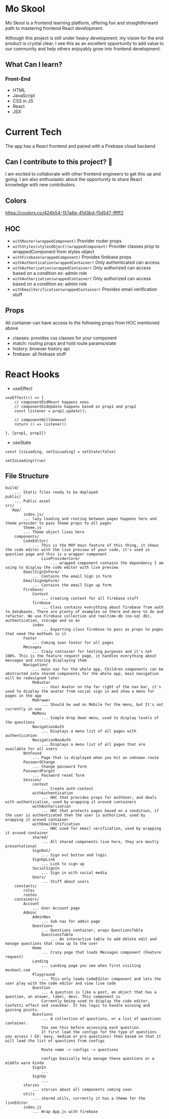# Mo Skool

Mo Skool is a frontend learning platform, offering fun and straightforward path to mastering frontend React development.

Although this project is still under *heavy development*, my vision for the end product is crystal clear. I see this as an excellent opportunity to add value to our community and help others enjoyably grow into frontend development.

## What Can I learn?

### Front-End
- HTML
- JavaScript
- CSS in JS
- React
- JSX

# Current Tech
The app has a React frontend and paired with a Firebase cloud backend


## Can I contribute to this project? 🤩
I am excited to collaborate with other frontend engineers to get this up and going. I am also enthusiastic about the opportunity to share React knowledge with new contributors.

## Colors

https://coolors.co/424b54-157a6e-41d3bd-f5d547-fffff2

## HOC

* `withRouter(wrappedComponent)` Provider router props
* `withStyles(stylesObject)(wrappedComponent)`  Provider classes prop to wrappedComponent from styles object
* `withFirebase(wrappedComponent)` Provides firebase props
* `withAuthentication(wrappedContainer)` Only authenticated can access
* `withAuthorization(wrappedContainer)` Only authorized can access based on a condition ex: admin role
* `withAuthorization(wrappedContainer)` Only authorized can access based on a condition ex: admin role
* `withEmailVerification(wrappedContainer)` Provides email verification stuff

## Props

All container can have access to the following props from HOC mentioned above

* classes: provides css classes for your component
* match: routing props and hold route params/state
* history: browser history api
* firebase: all firebase stuff

# React Hooks

* useEffect
```
useEffect(() => {
    // componentDidMount happens ones
    // componentDidUpdate happens based on prop1 and prop2
    const listener = prop1.update();

    // componentWillUnmount 
    return () => listener()

}, [prop1, prop2])
```
* useState 

```
const [isLoading, setIsLoading] = setState(false)

setIsLoading(true)
```


## File Structure

```
build/
    ... Static files ready to be deployed
public/
    ... Public asset
src/
   App/
        index.js/
        ... lazy loading and routing between pages happens here and theme provider to pass theme props to all pages
        theme.js
        ... Theme object lives here
    components/
        CodeEditor/
            ... This is the MVP main feature of this thing, it shows the code editor with the live preview of your code, it's used in question page and this is a wrapper component 
                LiveProviderCore/
                    ... wrapped component contains the dependency I am using to display the code editor with live preview
        EmailSignInForm/
            ... Contains the email Sign in form            
        EmailSignUpForm/
            ... Contains the email Sign up form   
        Firebase/
            Context
                ... Creating context for all firebase stuff 
            firebase
                ... Class contains everything about firebase from auth to databases. There are plenty of examples on there and more to do and refactor. We use Firebase collection and realtime-db (no-sql db), authentication, storage and so on
            index
                ... Exporting class firebase to pass as props to pages that need the methods in it
        Footer
            ... Coming soon footer for all pages
        Messages
            ... Crazy container for testing purposes and it's not 100%. This is the feature request page, it handles everything about messages and storing displaying them
        Navigation/
            ... main nav for the whole app, Children components can be abstracted into shared components for the whole app, main navigation will be redesigned later
            MoAvatar
                ... User Avatar on the far right of the nav bar, it's used to display the avatar from social sign in and show a menu for pages in the app
            MoDrawer
                ... Should be ued on Mobile for the menu, but It's not currently in use
            MeMenu
                ... Simple drop down menu, used to display levels of the questions
            NavigationAuth
                ... Displays a menu list of all pages with authentication
            NavigationNonAuth
                ... Displays a menu list of all pages that are available for all users
        NotFound
            ... Page that is displayed when you hit an unknown route
        PasswordChange
            ... Change password form
        PasswordForgot
            ... Password reset form
        Session/
            context
                ... Create auth context
            withAuthentication
                ... HOC that provides props for authUser, and deals with authentication, used by wrapping it around containers                 
            withAuthorization
                ... HOC that protects pages based on a condition, if the user is authenticated then the user is authorized, used by wrapping it around container
            withEmailVerification
                ... HOC used for email verification, used by wrapping it around container
            shared/
                ... All shared components live here, they are mostly presentational
            SignOut/
                ... Sign out button and logic
            SignUpLink
                ... Link to sign up
            SocialSignIn
                ... Sign in with social media
            Users/
                ... Stuff about users
    constants/
        roles
        routes
    containers/
        Account
            ... User Account page
        Admin/
            AdminNav
                ... Sub nav for admin page
            Questions
                ... Questions container, wraps QuestionsTable 
                QuestionsTable
                    ... An interactive table to add delete edit and manage questions that show up to the user
            Home
                ... Crazy page that loads Messages component (Feature request)
            Landing
                ... Landing page you see when first visiting moskool.com
            Playground
                ... This only loads CodeEditor component and lets the user play with the code editor and view live code
            Question
                ... A question is like a post, an object that has a question, an answer, label, desc. This component is  
                Currently being used to display the code editor, Confetti effect and snackbar. It has logic to handle winning and gaining points.
            Questions
                ... A collection of questions, or a list of questions container.
                You see this before accessing each question.
                It first load the configs for the type of questions you access ( EX: easy, medium or pro questions) then based on that it will load the list of questions from configs

                Route name -> configs -> questions

                configs basically help manage these questions or a middle ware kinda
            SignIn
                ...
            SignUp
                ... 
        stories
            ... stories about all components coming soon
        utils
            ... shared utils, currently it has a theme for the liveEditor
        index.js
            ... Wrap App.js with firebase
```